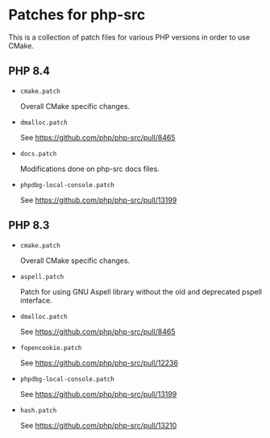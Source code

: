 # Patches for php-src

This is a collection of patch files for various PHP versions in order to use
CMake.

## PHP 8.4

* `cmake.patch`

  Overall CMake specific changes.

* `dmalloc.patch`

  See https://github.com/php/php-src/pull/8465

* `docs.patch`

  Modifications done on php-src docs files.

* `phpdbg-local-console.patch`

  See https://github.com/php/php-src/pull/13199

## PHP 8.3

* `cmake.patch`

  Overall CMake specific changes.

* `aspell.patch`

  Patch for using GNU Aspell library without the old and deprecated pspell
  interface.

* `dmalloc.patch`

  See https://github.com/php/php-src/pull/8465

* `fopencookie.patch`

  See https://github.com/php/php-src/pull/12236

* `phpdbg-local-console.patch`

  See https://github.com/php/php-src/pull/13199

* `hash.patch`

  See https://github.com/php/php-src/pull/13210
